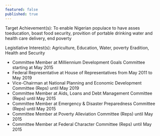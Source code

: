 ```yaml
---
featured: false
published: true
---
```

Target Achievement(s): To enable Nigerian populace to have asses toeducation, boast food security, provition
of portable drinking water and health care delivery, end poverty

Legistlative Interest(s): Agriculture, Education, Water, poverty Eradition, Health and Security

* Committee Member at Milliennium Development Goals Committee starting at May 2015
* Federal Representative at House of Representatives from May 2011 to May 2019
* Vice-Chairman at National Planning and Economic Development Committee (Reps) until May 2019
* Committee Member at Aids, Loans and Debt Management Committee (Reps) until May 2015
* Committee Member at Emergency & Disaster Preparedness Committee (Reps) until May 2015
* Committee Member at Poverty Alleviation Committee (Reps) until May 2015
* Committee Member at Federal Character Committee (Reps) until May 2015

